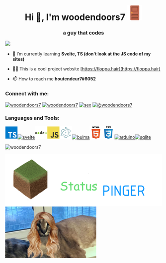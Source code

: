 <h1 align="center">Hi 👋, I'm woodendoors7 <img style="width: 48px; " src="door.png"></h1>
<h3 align="center">a guy that codes</h3>

[![](https://visitcount.itsvg.in/api?id=woodendoors7&icon=0&color=0)](https://visitcount.itsvg.in)

- 🌱 I’m currently learning **Svelte, TS (don't look at the JS code of my sites)**

- 👨‍💻 This is a cool project website [https://floppa.hair](https://floppa.hair)

- 📫 How to reach me **houtendeur7#6052**


<h3 align="left">Connect with me:</h3>
<p align="left">
<a href="https://dev.to/woodendoors7" target="blank"><img align="center" src="https://raw.githubusercontent.com/rahuldkjain/github-profile-readme-generator/master/src/images/icons/Social/devto.svg" alt="woodendoors7" height="30" width="40" /></a>
<a href="https://www.youtube.com/c/woodendoors7" target="blank"><img align="center" src="https://raw.githubusercontent.com/rahuldkjain/github-profile-readme-generator/master/src/images/icons/Social/youtube.svg" alt="woodendoors7" height="30" width="40" /></a>
  <a href="https://discord.com/users/427861168284106762" target="blank"><img align="center" src="https://raw.githubusercontent.com/rahuldkjain/github-profile-readme-generator/master/src/images/icons/Social/discord.svg" alt="sex" height="30" width="40" /></a>
  <a href="https://medium.com/@woodendoors7" target="blank"><img align="center" src="https://raw.githubusercontent.com/rahuldkjain/github-profile-readme-generator/master/src/images/icons/Social/medium.svg" alt="@woodendoors7" height="30" width="40" /></a>
</p>

<h3 align="left">Languages and Tools:</h3>
<p align="left"><a href="https://www.typescriptlang.org/" target="_blank" rel="noreferrer"><img src="https://raw.githubusercontent.com/devicons/devicon/master/icons/typescript/typescript-original.svg" alt="typescript" width="40" height="40"></a><a href="https://svelte.dev" target="_blank" rel="noreferrer"><img src="https://upload.wikimedia.org/wikipedia/commons/1/1b/Svelte_Logo.svg" alt="svelte" width="40" height="40"></a><a href="https://nodejs.org" target="_blank" rel="noreferrer"><img src="https://raw.githubusercontent.com/devicons/devicon/master/icons/nodejs/nodejs-original-wordmark.svg" alt="nodejs" width="40" height="40"></a><a href="https://developer.mozilla.org/en-US/docs/Web/JavaScript" target="_blank" rel="noreferrer"><img src="https://raw.githubusercontent.com/devicons/devicon/master/icons/javascript/javascript-original.svg" alt="javascript" width="40" height="40"></a><a href="https://www.electronjs.org" target="_blank" rel="noreferrer"><img src="https://raw.githubusercontent.com/devicons/devicon/master/icons/electron/electron-original.svg" alt="electron" width="40" height="40"></a><a href="https://bulma.io/" target="_blank" rel="noreferrer"><img src="https://raw.githubusercontent.com/gilbarbara/logos/804dc257b59e144eaca5bc6ffd16949752c6f789/logos/bulma.svg" alt="bulma" width="40" height="40"></a><a href="https://www.w3schools.com/html/" target="_blank" rel="noreferrer"><img src="https://raw.githubusercontent.com/devicons/devicon/master/icons/html5/html5-original-wordmark.svg" alt="css3" width="40" height="40"></a><a href="https://www.w3schools.com/css/" target="_blank" rel="noreferrer"><img src="https://raw.githubusercontent.com/devicons/devicon/master/icons/css3/css3-original-wordmark.svg" alt="css3" width="40" height="40"></a><a href="https://www.arduino.cc/" target="_blank" rel="noreferrer"><img src="https://cdn.worldvectorlogo.com/logos/arduino-1.svg" alt="arduino" width="40" height="40"></a><a href="https://www.sqlite.org/" target="_blank" rel="noreferrer"><img src="https://www.vectorlogo.zone/logos/sqlite/sqlite-icon.svg" alt="sqlite" width="40" height="40"></a></p>
<p><img align="center" src="https://github-readme-stats.vercel.app/api/top-langs?username=woodendoors7&show_icons=true&theme=dark&title_color=ffffff&text_color=e6e6e6&locale=en&layout=compact" alt="woodendoors7" /></p>



  <kbd>
    <a style="display:inline-block" href="https://github.com/woodendoors7/MinecraftStatusPinger">
        <img style="height:165px;" src="mcblock.png">
        </a>
    </kbd>



<kbd>
  <a style="display:inline-block" href="https://floppa.hair">
    <img style="height:165px;" src="floppahair.png">
  </a>
</kbd>
